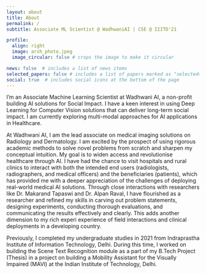 ```yaml
---
layout: about
title: About
permalink: /
subtitle: Associate ML Scientist @ WadhwaniAI | CSE @ IIITD'21

profile:
  align: right
  image: arsh_photo.jpeg
  image_circular: false # crops the image to make it circular

news: false  # includes a list of news items
selected_papers: false # includes a list of papers marked as "selected={true}"
social: true  # includes social icons at the bottom of the page
---
```


I’m an Associate Machine Learning Scientist at Wadhwani AI, a non-profit building AI solutions for Social Impact. I have a keen interest in using Deep Learning for Computer Vision solutions that can deliver long-term social impact. I am currently exploring multi-modal approaches for AI applications in Healthcare.

At Wadhwani AI, I am the lead associate on medical imaging solutions on Radiology and Dermatology. I am excited by the prospect of using rigorous academic methods to solve novel problems from scratch and sharpen my conceptual intuition. My goal is to widen access and revolutionise healthcare through AI. I have had the chance to visit hospitals and rural clinics to interact with both the intended end users (radiologists, radiographers, and medical officers) and the beneficiaries (patients), which has provided me with a deeper appreciation of the challenges of deploying real-world medical AI solutions. Through close interactions with researchers like Dr. Makarand Tapaswi and Dr. Alpan Raval, I have flourished as a researcher and refined my skills in carving out problem statements, designing experiments, conducting thorough evaluations, and communicating the results effectively and clearly. This adds another dimension to my rich experi experience of field interactions and clinical deployments in a developing country.

Previously, I completed my undergraduate studies in 2021 from Indraprastha Institute of Information Technology, Delhi. During this time, I worked on building the Scene Text Recognition module as a part of my B.Tech Project (Thesis) in a project on building a Mobility Assistant for the Visually Impaired (MAVI) at the Indian Institute of Technology, Delhi.
